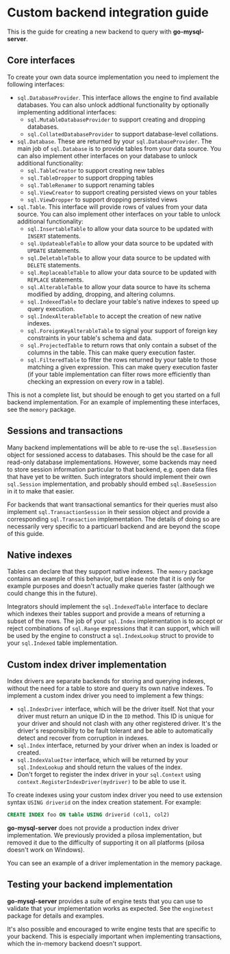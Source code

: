 # Custom backend integration guide

This is the guide for creating a new backend to query with
**go-mysql-server**.

## Core interfaces

To create your own data source implementation you need to implement
the following interfaces:

- `sql.DatabaseProvider`. This interface allows the engine to find
  available databases. You can also unlock addtional functionality by
  optionally implementing additional interfaces:
  - `sql.MutableDatabaseProvider` to support creating and dropping
    databases.
  - `sql.CollatedDatabaseProvider` to support database-level
    collations.
- `sql.Database`. These are returned by your
  `sql.DatabaseProvider`. The main job of `sql.Database` is to provide
  tables from your data source. You can also implement other
  interfaces on your database to unlock additional functionality:
  - `sql.TableCreator` to support creating new tables
  - `sql.TableDropper` to support dropping  tables
  - `sql.TableRenamer` to support renaming tables
  - `sql.ViewCreator` to support creating persisted views on your tables
  - `sql.ViewDropper` to support dropping persisted views
- `sql.Table`. This interface will provide rows of values from your
  data source. You can also implement other interfaces on your table
  to unlock additional functionality:
  - `sql.InsertableTable` to allow your data source to be updated with
    `INSERT` statements.
  - `sql.UpdateableTable` to allow your data source to be updated with
    `UPDATE` statements.
  - `sql.DeletableTable` to allow your data source to be updated with
    `DELETE` statements.
  - `sql.ReplaceableTable` to allow your data source to be updated with
    `REPLACE` statements.
  - `sql.AlterableTable` to allow your data source to have its schema
    modified by adding, dropping, and altering columns.
  - `sql.IndexedTable` to declare your table's native indexes to speed
    up query execution.
  - `sql.IndexAlterableTable` to accept the creation of new native
    indexes.
  - `sql.ForeignKeyAlterableTable` to signal your support of foreign
    key constraints in your table's schema and data.
  - `sql.ProjectedTable` to return rows that only contain a subset of
    the columns in the table. This can make query execution faster.
  - `sql.FilteredTable` to filter the rows returned by your table to
    those matching a given expression. This can make query execution
    faster (if your table implementation can filter rows more
    efficiently than checking an expression on every row in a table).
    
This is not a complete list, but should be enough to get you started
on a full backend implementation. For an example of implementing these
interfaces, see the `memory` package.

## Sessions and transactions

Many backend implementations will be able to re-use the
`sql.BaseSession` object for sessioned access to databases. This
should be the case for all read-only database implementations.
However, some backends may need to store session information
particular to that backend, e.g. open data files that have yet to be
written. Such integrators should implement their own `sql.Session`
implementation, and probably should embed `sql.BaseSession` in it to
make that easier.

For backends that want transactional semantics for their queries must
also implement `sql.TransactionSession` in their session object and
provide a corresponding `sql.Transaction` implementation. The details
of doing so are necessarily very specific to a particuarl backend and
are beyond the scope of this guide.

## Native indexes

Tables can declare that they support native indexes. The `memory`
package contains an example of this behavior, but please note that it
is only for example purposes and doesn't actually make queries faster
(although we could change this in the future).

Integrators should implement the `sql.IndexedTable` interface to
declare which indexes their tables support and provide a means of
returning a subset of the rows. The job of your `sql.Index`
implementation is to accept or reject combinations of `sql.Range`
expressions that it can support, which will be used by the engine to
construct a `sql.IndexLookup` struct to provide to your `sql.Indexed`
table implementation.

## Custom index driver implementation

Index drivers are separate backends for storing and querying indexes,
without the need for a table to store and query its own native
indexes. To implement a custom index driver you need to implement a
few things:

- `sql.IndexDriver` interface, which will be the driver itself. Not
  that your driver must return an unique ID in the `ID` method. This
  ID is unique for your driver and should not clash with any other
  registered driver. It's the driver's responsibility to be fault
  tolerant and be able to automatically detect and recover from
  corruption in indexes.
- `sql.Index` interface, returned by your driver when an index is
  loaded or created.
- `sql.IndexValueIter` interface, which will be returned by your
  `sql.IndexLookup` and should return the values of the index.
- Don't forget to register the index driver in your `sql.Context`
  using `context.RegisterIndexDriver(mydriver)` to be able to use it.

To create indexes using your custom index driver you need to use
extension syntax `USING driverid` on the index creation statement. For
example:

```sql
CREATE INDEX foo ON table USING driverid (col1, col2)
```

**go-mysql-server** does not provide a production index driver
implementation. We previously provided a pilosa implementation, but
removed it due to the difficulty of supporting it on all platforms
(pilosa doesn't work on Windows).

You can see an example of a driver implementation in the memory
package.

## Testing your backend implementation

**go-mysql-server** provides a suite of engine tests that you can use
to validate that your implementation works as expected. See the
`enginetest` package for details and examples.

It's also possible and encouraged to write engine tests that are
specific to your backend. This is especially important when
implementing transactions, which the in-memory backend doesn't
support.

